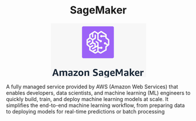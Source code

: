 <div align="center">

# **SageMaker**

![SageMaker](../pic/sagemaker.gif)

</div>

A fully managed service provided by AWS (Amazon Web Services) that enables developers, data scientists, and machine learning (ML) engineers to quickly build, train, and deploy machine learning models at scale. It simplifies the end-to-end machine learning workflow, from preparing data to deploying models for real-time predictions or batch processing
